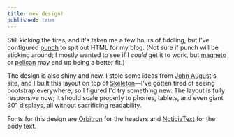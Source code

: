 ```yaml
---
title: new design!
published: true
---
```


Still kicking the tires, and it's taken me a few hours of fiddling,
but I've configured [punch][] to spit out HTML for my blog. (Not
sure if punch will be sticking around; I mostly wanted to see if I
*could* get it to work, but [magneto][] or [pelican][] may end up
being a better fit.)

The design is also shiny and new. I stole some ideas from
[John August][]'s site, and I built this layout on top of
[Skeleton][]—I've gotten tired of seeing bootstrap everywhere,
so I figured I'd try something new. The layout is fully responsive
now; it should scale properly to phones, tablets, and even giant 30"
displays, all without sacrificing readability.

Fonts for this design are [Orbitron][] for the headers and
[NoticiaText][] for the body text.

[punch]: http://laktek.github.com/punch/
[magneto]: https://github.com/donmelton/magneto/
[pelican]: http://blog.getpelican.com/
[John August]: http://johnaugust.com/
[Skeleton]: http://getskeleton.com/
[Orbitron]: http://www.theleagueofmoveabletype.com/orbitron/
[NoticiaText]: http://jmsole.cl/noticia-fuentes-para-pantalla/

